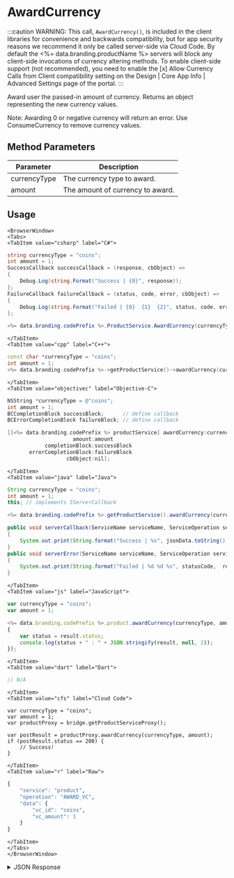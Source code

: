 # AwardCurrency

:::caution
WARNING: This call, <code>AwardCurrency()</code>, is included in the client libraries for convenience and backwards compatibility, but for app security reasons we recommend it only be called server-side via Cloud Code. By default the <%= data.branding.productName %> servers will block any client-side invocations of currency altering methods. To enable client-side support (not recommended), you need to enable the [x] Allow Currency Calls from Client compatibility setting on the Design | Core App Info | Advanced Settings page of the portal.
:::

Award user the passed-in amount of currency. Returns an object representing the new currency values.

Note: Awarding 0 or negative currency will return an error. Use ConsumeCurrency to remove currency values.

<PartialServop service_name="product" operation_name="AWARD_VC" />

## Method Parameters

| Parameter    | Description                      |
| ------------ | -------------------------------- |
| currencyType | The currency type to award.      |
| amount       | The amount of currency to award. |

## Usage

```mdx-code-block
<BrowserWindow>
<Tabs>
<TabItem value="csharp" label="C#">
```

```csharp
string currencyType = "coins";
int amount = 1;
SuccessCallback successCallback = (response, cbObject) =>
{
    Debug.Log(string.Format("Success | {0}", response));
};
FailureCallback failureCallback = (status, code, error, cbObject) =>
{
    Debug.Log(string.Format("Failed | {0}  {1}  {2}", status, code, error));
};

<%= data.branding.codePrefix %>.ProductService.AwardCurrency(currencyType, amount, successCallback, failureCallback);
```

```mdx-code-block
</TabItem>
<TabItem value="cpp" label="C++">
```

```cpp
const char *currencyType = "coins";
int amount = 1;
<%= data.branding.codePrefix %>->getProductService()->awardCurrency(currencyType, amount, this);
```

```mdx-code-block
</TabItem>
<TabItem value="objectivec" label="Objective-C">
```

```objectivec
NSString *currencyType = @"coins";
int amount = 1;
BCCompletionBlock successBlock;      // define callback
BCErrorCompletionBlock failureBlock; // define callback

[[<%= data.branding.codePrefix %> productService] awardCurrency:currencyType
                     amount:amount
            completionBlock:successBlock
       errorCompletionBlock:failureBlock
                   cbObject:nil];
```

```mdx-code-block
</TabItem>
<TabItem value="java" label="Java">
```

```java
String currencyType = "coins";
int amount = 1;
this; // implements IServerCallback

<%= data.branding.codePrefix %>.getProductService().awardCurrency(currencyType, amount, this);

public void serverCallback(ServiceName serviceName, ServiceOperation serviceOperation, JSONObject jsonData)
{
    System.out.print(String.format("Success | %s", jsonData.toString()));
}
public void serverError(ServiceName serviceName, ServiceOperation serviceOperation, int statusCode, int reasonCode, String jsonError)
{
    System.out.print(String.format("Failed | %d %d %s", statusCode,  reasonCode, jsonError.toString()));
}
```

```mdx-code-block
</TabItem>
<TabItem value="js" label="JavaScript">
```

```javascript
var currencyType = "coins";
var amount = 1;

<%= data.branding.codePrefix %>.product.awardCurrency(currencyType, amount, result =>
{
	var status = result.status;
	console.log(status + " : " + JSON.stringify(result, null, 2));
});
```

```mdx-code-block
</TabItem>
<TabItem value="dart" label="Dart">
```

```dart
// N/A
```

```mdx-code-block
</TabItem>
<TabItem value="cfs" label="Cloud Code">
```

```cfscript
var currencyType = "coins";
var amount = 1;
var productProxy = bridge.getProductServiceProxy();

var postResult = productProxy.awardCurrency(currencyType, amount);
if (postResult.status == 200) {
    // Success!
}
```

```mdx-code-block
</TabItem>
<TabItem value="r" label="Raw">
```

```r
{
	"service": "product",
	"operation": "AWARD_VC",
	"data": {
		"vc_id": "coins",
		"vc_amount": 1
	}
}
```

```mdx-code-block
</TabItem>
</Tabs>
</BrowserWindow>
```

<details>
<summary>JSON Response</summary>

```json
{
    "status": 200,
    "data": {
        "updatedAt": 1395693913234,
        "currencyMap": {
            "gems": {
                "purchased": 0,
                "balance": 0,
                "consumed": 0,
                "awarded": 0
            },
            "gold": {
                "purchased": 0,
                "balance": 123,
                "consumed": 0,
                "awarded": 123
            }
        },
        "playerId": "acf11847-055f-470d-abb7-b93052201491",
        "createdAt": 1395693907421
    }
}
```

</details>
